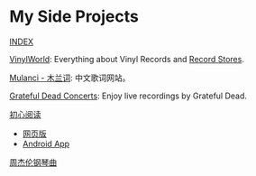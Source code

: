 # My Side Projects

[INDEX](http://ghostrong.github.io/)

[VinylWorld](https://www.vinylworld.org/): Everything about Vinyl Records and [Record Stores](https://www.vinylworld.org/record-stores/).

[Mulanci - 木兰词](https://www.mulanci.org/): 中文歌词网站。

[Grateful Dead Concerts](https://gratefuldead.vinylworld.org/): Enjoy live recordings by Grateful Dead.

[初心阅读](https://www.bemind.site/) 
* [网页版](https://www.bemind.site/)
* [Android App](https://play.google.com/store/apps/details?id=com.bemind.xiaosongr.bemindread)

[周杰伦钢琴曲](https://play.google.com/store/apps/details?id=org.mulanci.jaychoupiano)







